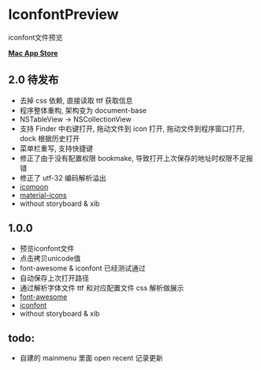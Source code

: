 # IconfontPreview
iconfont文件预览

**[Mac App Store](https://itunes.apple.com/cn/app/iconfontpreview/id1197961160)**

## 2.0 待发布
* 去掉 css 依赖, 直接读取 ttf 获取信息
* 程序整体重构, 架构变为 document-base
* NSTableView -> NSCollectionView
* 支持 Finder 中右键打开, 拖动文件到 icon 打开, 拖动文件到程序窗口打开, dock 根据历史打开
* 菜单栏重写, 支持快捷键
* 修正了由于没有配置权限 bookmake, 导致打开上次保存的地址时权限不足报错
* 修正了 utf-32 编码解析溢出
* [icomoon](https://icomoon.io/)
* [material-icons](https://material.io/icons/)
* without storyboard & xib

## 1.0.0
* 预览iconfont文件
* 点击拷贝unicode值
* font-awesome & iconfont 已经测试通过
* 自动保存上次打开路径
* 通过解析字体文件 ttf 和对应配置文件 css 解析做展示
* [font-awesome](http://fontawesome.io/)
* [iconfont](http://iconfont.cn/)
* without storyboard & xib

## todo:
* 自建的 mainmenu 里面 open recent 记录更新
